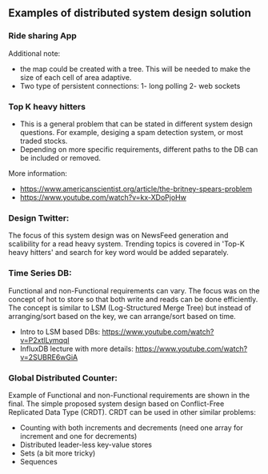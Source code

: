 ## Examples of distributed system design solution

### Ride sharing App
Additional note:
- the map could be created with a tree. This will be needed to make the size of each cell of area adaptive.
- Two type of persistent connections: 1- long polling 2- web sockets

### Top K heavy hitters
- This is a general problem that can be stated in different system design questions. For example, desiging a spam detection system, or most traded stocks.
- Depending on more specific requirements, different paths to the DB can be included or removed.

More information:
- https://www.americanscientist.org/article/the-britney-spears-problem
- https://www.youtube.com/watch?v=kx-XDoPjoHw

### Design Twitter:
The focus of this system design was on NewsFeed generation and scalibility for a read heavy system. Trending topics is covered in 'Top-K heavy hitters' and search for key word would be added separately.

### Time Series DB:
Functional and non-Functional requirements can vary. The focus was on the concept of hot to store so that both write and reads can be done efficiently. The concept is similar to LSM (Log-Structured Merge Tree) but instead of arranging/sort based on the key, we can arrange/sort based on time.

- Intro to LSM based DBs: https://www.youtube.com/watch?v=P2xtlLymqqI
- InfluxDB lecture with more details: https://www.youtube.com/watch?v=2SUBRE6wGiA

### Global Distributed Counter:
Example of Functional and non-Functional requirements are shown in the final. 
The simple proposed system design based on Conflict-Free Replicated Data Type (CRDT).
CRDT can be used in other similar problems:
- Counting with both increments and decrements (need one array for increment and one for decrements)
- Distributed leader-less key-value stores
- Sets (a bit more tricky)
- Sequences
